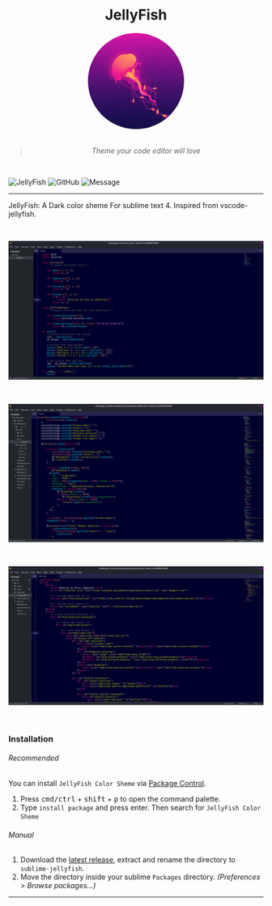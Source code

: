 <div align="center">

# JellyFish

<img src="https://raw.githubusercontent.com/anubhavkrishna1/sublime-jellyfish/main/images/jellyfish.png" height="190px" width="190px" style="border-radius:50%;">

<br>
<br>

> _Theme your code editor will love_

<br>

</div>


![JellyFish](https://img.shields.io/badge/Theme-JellyFish-%23ff0055)
![GitHub](https://img.shields.io/github/license/anubhavkrishna1/sublime-jellyfish?color=%23ff0055&label=License&logo=License&style=flat)
![Message](https://img.shields.io/badge/I%20%E2%9D%A4%20-OpenSource-%23ff0055)

---
JellyFish: A Dark color sheme For sublime text 4. Inspired from vscode-jellyfish.
<br>

<br>

![Preview](https://raw.githubusercontent.com/anubhavkrishna1/sublime-jellyfish/main/images/Preview1.png)

<br>

![Preview](https://raw.githubusercontent.com/anubhavkrishna1/sublime-jellyfish/main/images/Preview2.png)

<br>

![Preview](https://raw.githubusercontent.com/anubhavkrishna1/sublime-jellyfish/main/images/Preview3.png)

<br>

### Installation

###### Recommended

You can install `JellyFish Color Sheme` via [Package Control](https://packagecontrol.io/).

1. Press <kbd>cmd/ctrl</kbd> + <kbd>shift</kbd> + <kbd>p</kbd> to open the command palette.
2. Type `install package` and press enter. Then search for `JellyFish Color Sheme`

###### Manual

1. Download the [latest release](https://github.com/anubhavkrishna1/sublime-jellyfish/releases/latest), extract and rename the directory to `sublime-jellyfish`.
2. Move the directory inside your sublime `Packages` directory. *(Preferences > Browse packages...)*

---